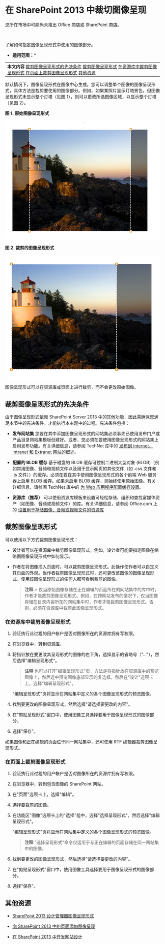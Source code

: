 

# 在 SharePoint 2013 中裁切图像呈现
您所在市场中可能尚未推出 Office 商店或 SharePoint 商店。
  
    
    
![操作方法](images/mod_icon_badge_howto.png)
  
    
    

  
    
    

  
    
    
了解如何指定图像呈现形式中使用的图像部分。
 * **适用范围：*** 
  
    
    


||
|:-----|
|**本文内容**          [裁剪图像呈现形式的先决条件](#CropImageRendition_Prerequisites)           [裁剪图像呈现形式](#CropImageRendition_Main)           [在资源库中裁剪图像呈现形式](#CropImageRendition_InAssetLibrary)           [在页面上裁剪图像呈现形式](#CropImageRendition_OnAPage)           [其他资源](#CropImageRendition_AdditionalResources)|
   

默认情况下，图像呈现形式在图像中心生成。您可以调整单个图像的图像呈现形式，具体方法是裁剪要使用的图像部分。例如，如果某照片显示灯塔景色，但图像呈现形式未显示整个灯塔（见图 1），则可以更改所选图像区域，以显示整个灯塔（见图 2）。 
  
    
    


**图 1. 原始图像呈现形式**

  
    
    

  
    
    
![原始图像呈现形式](images/ImgRendition_orig.PNG)
  
    
    

**图 2. 裁剪的图像呈现形式**

  
    
    

  
    
    
![裁剪的图像呈现形式](images/ImgRendition_crop.PNG)
  
    
    
图像呈现形式可以在资源库或页面上进行裁剪，而不会更改原始图像。 
## 裁剪图像呈现形式的先决条件
<a name="CropImageRendition_Prerequisites"> </a>

由于图像呈现形式依赖 SharePoint Server 2013 中的其他功能，因此需确保您满足本节中的先决条件，才能执行本主题中的过程。先决条件包括：
  
    
    

- **发布网站集** 您要在其中添加图像呈现形式的网站集必须事先已使用发布门户或产品目录网站集模板创建好。或者，您必须在要使用图像呈现形式的网站集上启用发布功能。有关详细信息，请参阅 TechNet 库中的 [发布到 Internet、Intranet 和 Extranet 网站的概述](http://technet.microsoft.com/zh-cn/library/jj635881%28office.15%29.aspx)。
    
  
- **配置的 BLOB 缓存** 基于磁盘的 BLOB 缓存可控制二进制大型对象 (BLOB)（例如常用图像、音频和视频文件以及用于显示网页的其他文件（如 .css 文件和 .js 文件））的缓存。必须在要在其中使用图像呈现形式的各个前端 Web 服务器上启用 BLOB 缓存。如果未启用 BLOB 缓存，则始终使用原始图像。有关详细信息，请参阅 TechNet 库中的 [为 Web 应用程序配置缓存设置](http://technet.microsoft.com/zh-cn/library/cc770229.aspx)。
    
  
- **资源库（推荐）** 可以使用资源库模板来设置可轻松存储、组织和查找富媒体资产（如图像、音频或视频文件）的库。有关详细信息，请参阅 Office.com 上的 [设置用于存储图像、音频或视频文件的资源库](http://office.microsoft.com/zh-cn/sharepoint-server-help/set-up-an-asset-library-to-store-image-audio-or-video-files-ha102785730.aspx)
    
  

## 裁剪图像呈现形式
<a name="CropImageRendition_Main"> </a>

可以使用以下方式裁剪图像呈现形式：
  
    
    

- 设计者可以在资源库中裁剪图像呈现形式。例如，设计者可能要指定图像在缩略图图像呈现形式中如何显示。
    
  
- 作者在将图像插入页面时，可以裁剪图像呈现形式。此操作使作者可以自定义其页面的外观。当作者裁剪图像呈现形式时，还可更改该图像的图像呈现形式。使用该图像呈现形式的任何人都可看到裁剪的图像。
    
    > **注释**
      > 仅当原始图像存储在正在编辑的页面所在的网站集中的库中时，作者才能裁剪图像呈现形式。例如，在跨网站发布的情况下，仅当图像存储在目录内容所在的网站集中时，作者才能裁剪图像呈现形式。否则，必须在资源库中裁剪此图像呈现形式。 

### 在资源库中裁剪图像呈现形式


1. 验证执行此过程的用户帐户是否对图像所在的资源库拥有写权限。
    
  
2. 在浏览器中，转到资源库。
    
  
3. 将指针放在要更改其呈现形式的图像的右下角，选择显示的省略号（"..."），然后选择"编辑呈现形式"。
    
    > **注释**
      > 也可以打开"编辑呈现形式"页，方法是将指针放在资源库中的预览图像上，然后选中预览图像底部显示的复选框。然后在"设计"选项卡上，选择"编辑呈现形式"。 

    "编辑呈现形式"页将显示在网站集中定义的各个图像呈现形式的预览图像。
    
  
4. 找到要更改的图像呈现形式，然后选择"请选择要更改的内容"。
    
  
5. 在"剪贴呈现形式"窗口中，使用图像工具选择要用于图像呈现形式的图像部分。
    
  
6. 选择"保存"。
    
  
如果图像和正在编辑的页面位于同一网站集中，还可使用 RTF 编辑器裁剪图像呈现形式。
  
    
    

### 在页面上裁剪图像呈现形式


1. 验证执行此过程的用户帐户是否对图像所在的资源库拥有写权限。
    
  
2. 在浏览器中，转到包含图像的 SharePoint 网站。
    
  
3. 在"页面"选项卡上，选择"编辑"。
    
  
4. 选择要裁剪的图像。
    
  
5. 在功能区"图像"选项卡上的"选择"组中，选择"选择呈现形式"，然后选择"编辑呈现形式"。
    
    "编辑呈现形式"页将显示在网站集中定义的各个图像呈现形式的预览图像。
    
    > **注释**
      > "选择呈现形式"命令仅适用于与正在编辑的页面存储在同一网站集中的图像。 
6. 找到要更改的图像呈现形式，然后选择"请选择要更改的内容"。
    
  
7. 在"剪贴呈现形式"窗口中，使用图像工具选择要用于图像呈现形式的图像部分。
    
  
8. 选择"保存"。
    
  

## 其他资源
<a name="CropImageRendition_AdditionalResources"> </a>


-  [SharePoint 2013 设计管理器图像呈现形式](sharepoint-2013-design-manager-image-renditions.md)
    
  
-  [向 SharePoint 2013 中的页面添加图像呈现](ddf54c98-5ebc-4171-bcbe-927cc982bca5.md)
    
  
-  [在 SharePoint 2013 中开发网站设计](develop-the-site-design-in-sharepoint-2013.md)
    
  
